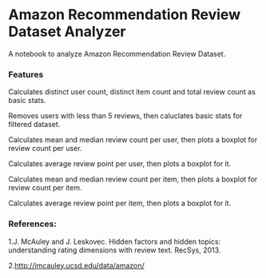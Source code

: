 # Amazon Recommendation Review Dataset Analyzer
A notebook to analyze Amazon Recommendation Review Dataset.


### Features 

Calculates distinct user count, distinct item count and total review count as basic stats.

Removes users with less than 5 reviews, then caluclates basic stats for filtered dataset.

Calculates mean and median review count per user, then plots a boxplot for review count per user.

Calculates average review point per user, then plots a boxplot for it.

Calculates mean and median review count per item, then plots a boxplot for review count per item.

Calculates average review point per item, then plots a boxplot for it.


### References:

1.J. McAuley and J. Leskovec. Hidden factors and hidden topics: understanding rating dimensions with review text. RecSys, 2013. 

2.http://jmcauley.ucsd.edu/data/amazon/
